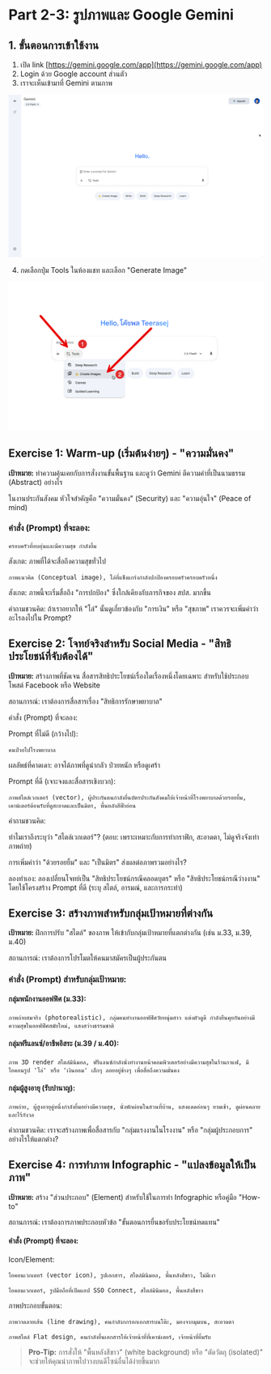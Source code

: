 # Part 2-3: รูปภาพและ Google Gemini


## 1. ขั้นตอนการเข้าใช้งาน

1. เปิด link [https://gemini.google.com/app](https://gemini.google.com/app)
2. Login ด้วย Google account ส่วนตัว
3. เราจะเห็นเข้ามาที่ Gemini ตามภาพ

![alt text](../google-gemini-chat/2025-10-23_15-41-55.png)

4. กดเลือกปุ่ม Tools ในห้องแชท และเลือก "Generate Image"

![alt text](2025-10-26_12-44-43.png)

## Exercise 1: Warm-up (เริ่มต้นง่ายๆ) - "ความมั่นคง"
**เป้าหมาย:** ทำความคุ้นเคยกับการสั่งงานขั้นพื้นฐาน และดูว่า Gemini ตีความคำที่เป็นนามธรรม (Abstract) อย่างไร

ในงานประกันสังคม หัวใจสำคัญคือ "ความมั่นคง" (Security) และ "ความอุ่นใจ" (Peace of mind)

### คำสั่ง (Prompt) ที่จะลอง:

```
ครอบครัวที่อบอุ่นและมีความสุข กำลังยิ้ม
```

สังเกต: ภาพที่ได้จะสื่อถึงความสุขทั่วไป

```
ภาพแนวคิด (Conceptual image), โล่ที่แข็งแกร่งกำลังปกป้องครอบครัวครอบครัวหนึ่ง
```

สังเกต: ภาพนี้จะเริ่มสื่อถึง "การปกป้อง" ซึ่งใกล้เคียงกับภารกิจของ สปส. มากขึ้น

คำถามชวนคิด: ถ้าเราอยากให้ "โล่" นั้นดูเกี่ยวข้องกับ "การเงิน" หรือ "สุขภาพ" เราควรจะเพิ่มคำว่าอะไรลงไปใน Prompt?

## Exercise 2: โจทย์จริงสำหรับ Social Media - "สิทธิประโยชน์ที่จับต้องได้"
**เป้าหมาย:** สร้างภาพที่ชัดเจน สื่อสารสิทธิประโยชน์เรื่องใดเรื่องหนึ่งโดยเฉพาะ สำหรับใช้ประกอบโพสต์ Facebook หรือ Website

สถานการณ์: เราต้องการสื่อสารเรื่อง "สิทธิการรักษาพยาบาล"

คำสั่ง (Prompt) ที่จะลอง:

Prompt ที่ไม่ดี (กว้างไป):
```
คนป่วยไปโรงพยาบาล
```

ผลลัพธ์ที่คาดเดา: อาจได้ภาพที่ดูน่ากลัว ป่วยหนัก หรือดูเศร้า

Prompt ที่ดี (เจาะจงและสื่อสารเชิงบวก):
```
ภาพสไตล์เวกเตอร์ (vector), ผู้ประกันตนกำลังยื่นบัตรประกันสังคมให้เจ้าหน้าที่โรงพยาบาลด้วยรอยยิ้ม, เคาน์เตอร์ต้อนรับที่ดูสะอาดและเป็นมิตร, พื้นหลังสีฟ้าอ่อน
```

คำถามชวนคิด:

ทำไมเราถึงระบุว่า "สไตล์เวกเตอร์"? (ตอบ: เพราะเหมาะกับการทำกราฟิก, สะอาดตา, ไม่ดูจริงจังเท่าภาพถ่าย)

การเพิ่มคำว่า "ด้วยรอยยิ้ม" และ "เป็นมิตร" ส่งผลต่อภาพรวมอย่างไร?

ลองทำเอง: ลองเปลี่ยนโจทย์เป็น "สิทธิประโยชน์กรณีคลอดบุตร" หรือ "สิทธิประโยชน์กรณีว่างงาน" โดยใช้โครงสร้าง Prompt ที่ดี (ระบุ สไตล์, อารมณ์, และการกระทำ)

## Exercise 3: สร้างภาพสำหรับกลุ่มเป้าหมายที่ต่างกัน
**เป้าหมาย:** ฝึกการปรับ "สไตล์" ของภาพ ให้เข้ากับกลุ่มเป้าหมายที่แตกต่างกัน (เช่น ม.33, ม.39, ม.40)

สถานการณ์: เราต้องการโปรโมตให้คนมาสมัครเป็นผู้ประกันตน

### คำสั่ง (Prompt) สำหรับกลุ่มเป้าหมาย:

#### กลุ่มพนักงานออฟฟิศ (ม.33):
```
ภาพถ่ายสมจริง (photorealistic), กลุ่มคนทำงานออฟฟิศวัยหนุ่มสาว แต่งตัวดูดี กำลังยืนคุยกันอย่างมีความสุขในออฟฟิศสมัยใหม่, แสงสว่างธรรมชาติ
```

#### กลุ่มฟรีแลนซ์/อาชีพอิสระ (ม.39 / ม.40):
```
ภาพ 3D render สไตล์มินิมอล, ฟรีแลนซ์กำลังนั่งทำงานหน้าคอมพิวเตอร์อย่างมีความสุขในร้านกาแฟ, มีไอคอนรูป 'โล่' หรือ 'เงินออม' เล็กๆ ลอยอยู่ข้างๆ เพื่อสื่อถึงความมั่นคง
```

#### กลุ่มผู้สูงอายุ (รับบำนาญ):
```
ภาพถ่าย, ผู้สูงอายุคู่หนึ่งกำลังยิ้มอย่างมีความสุข, นั่งพักผ่อนในสวนที่บ้าน, แสงแดดอ่อนๆ ยามเช้า, ดูผ่อนคลายและไร้กังวล
```

คำถามชวนคิด: เราจะสร้างภาพเพื่อสื่อสารกับ "กลุ่มแรงงานในโรงงาน" หรือ "กลุ่มผู้ประกอบการ" อย่างไรให้แตกต่าง?

## Exercise 4: การทำภาพ Infographic - "แปลงข้อมูลให้เป็นภาพ"
**เป้าหมาย:** สร้าง "ส่วนประกอบ" (Element) สำหรับใช้ในการทำ Infographic หรือคู่มือ "How-to"

สถานการณ์: เราต้องการภาพประกอบหัวข้อ "ขั้นตอนการยื่นขอรับประโยชน์ทดแทน"

#### คำสั่ง (Prompt) ที่จะลอง:

Icon/Element:
```
ไอคอนเวกเตอร์ (vector icon), รูปเอกสาร, สไตล์มินิมอล, พื้นหลังสีขาว, ไม่มีเงา
```
```
ไอคอนเวกเตอร์, รูปมือถือที่เปิดแอป SSO Connect, สไตล์มินิมอล, พื้นหลังสีขาว
```

ภาพประกอบขั้นตอน:
```
ภาพวาดลายเส้น (line drawing), คนกำลังกกรอกเอกสารบนโต๊ะ, มองจากมุมบน, สะอาดตา
```
```
ภาพสไตล์ Flat design, คนกำลังยื่นเอกสารให้เจ้าหน้าที่ที่เคาน์เตอร์, เจ้าหน้าที่ยิ้มรับ
```

> **Pro-Tip:** การสั่งให้ "พื้นหลังสีขาว" (white background) หรือ "ตัดวัตถุ (isolated)" จะช่วยให้คุณนำภาพไปวางบนดีไซน์อื่นได้ง่ายขึ้นมาก
